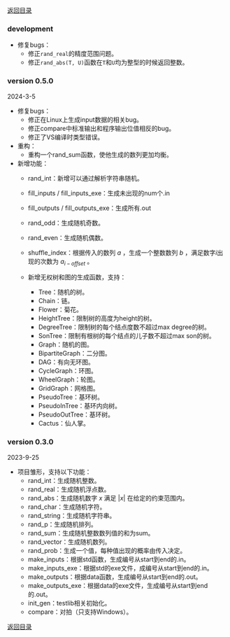 [返回目录](../../home.md)

### development

- 修复bugs：
  - 修正`rand_real`的精度范围问题。
  - 修正`rand_abs(T, U)`函数在`T`和`U`均为整型的时候返回整数。 

### version 0.5.0

2024-3-5
- 修复bugs：
  - 修正在Linux上生成input数据的相关bug。
  - 修正compare中标准输出和程序输出位值相反的bug。
  - 修正了VS编译时类型错误。
- 重构：
  - 重构一个rand_sum函数，使他生成的数列更加均衡。
- 新增功能：
  - rand_int：新增可以通过解析字符串随机。
  - fill_inputs / fill_inputs_exe：生成未出现的num个.in
  - fill_outputs / fill_outputs_exe：生成所有.out
  - rand_odd：生成随机奇数。
  - rand_even：生成随机偶数。
  - shuffle_index：根据传入的数列 $a$ ，生成一个整数数列 $b$ ，满足数字$i$出现的次数为 $a_{i-offset}$ 。
  - 新增无权树和图的生成函数，支持：
  
    - Tree：随机的树。
    - Chain：链。
    - Flower：菊花。
    - HeightTree：限制树的高度为height的树。
    - DegreeTree：限制树的每个结点度数不超过max degree的树。
    - SonTree：限制有根树的每个结点的儿子数不超过max son的树。
    - Graph：随机的图。
    - BipartiteGraph：二分图。
    - DAG：有向无环图。
    - CycleGraph：环图。
    - WheelGraph：轮图。
    - GridGraph：网格图。
    - PseudoTree：基环树。
    - PseudoInTree：基环内向树。
    - PseudoOutTree：基环树。
    - Cactus：仙人掌。
  

### version 0.3.0
2023-9-25
- 项目雏形，支持以下功能：
  - rand_int：生成随机整数。
  - rand_real：生成随机浮点数。
  - rand_abs：生成随机数字 $x$ 满足 $|x|$ 在给定的约束范围内。
  - rand_char：生成随机字符。
  - rand_string：生成随机字符串。
  - rand_p：生成随机排列。
  - rand_sum：生成随机整数数列值的和为sum。
  - rand_vector：生成随机数列。
  - rand_prob：生成一个值，每种值出现的概率由传入决定。
  - make_inputs：根据std函数，生成编号从start到end的.in。
  - make_inputs_exe：根据std的exe文件，成编号从start到end的.in。
  - make_outputs：根据data函数，生成编号从start到end的.out。
  - make_outputs_exe：根据data的exe文件，生成编号从start到end的.out。
  - init_gen：testlib相关初始化。
  - compare：对拍（只支持Windows）。

[返回目录](../../home.md)